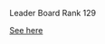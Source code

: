 Leader Board Rank 129

[See here](<ttps://www.hackerearth.com/challenges/competitive/hackerearth-machine-learning-challenge-predict-grievance-importance/leaderboard/predict-the-importance-27-a4ecaaa1/page/3/>)
